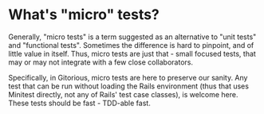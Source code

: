 # What's "micro" tests?

Generally, "micro tests" is a term suggested as an alternative to
"unit tests" and "functional tests". Sometimes the difference is hard
to pinpoint, and of little value in itself. Thus, micro tests are just
that - small focused tests, that may or may not integrate with a few
close collaborators.

Specifically, in Gitorious, micro tests are here to preserve our
sanity. Any test that can be run without loading the Rails environment
(thus that uses Minitest directly, not any of Rails' test case
classes), is welcome here. These tests should be fast - TDD-able fast.
